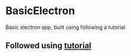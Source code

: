 # BasicElectron
Basic electron app, built using following a tutorial


## Followed using [tutorial](https://www.twilio.com/blog/an-introduction-to-building-desktop-applications-with-electron)

